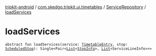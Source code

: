 [tripkit-android](../../index.md) / [com.skedgo.tripkit.ui.timetables](../index.md) / [ServiceRepository](index.md) / [loadServices](./load-services.md)

# loadServices

`abstract fun loadServices(service: `[`TimetableEntry`](../../com.skedgo.tripkit.ui.model/-timetable-entry/index.md)`, stop: `[`ScheduledStop`](../../com.skedgo.tripkit.common.model/-scheduled-stop/index.md)`): Single<Pair<`[`List`](https://kotlinlang.org/api/latest/jvm/stdlib/kotlin.collections/-list/index.html)`<`[`StopInfo`](../../com.skedgo.tripkit.ui.model/-stop-info/index.md)`>, `[`List`](https://kotlinlang.org/api/latest/jvm/stdlib/kotlin.collections/-list/index.html)`<ServiceLineInfo>>>`